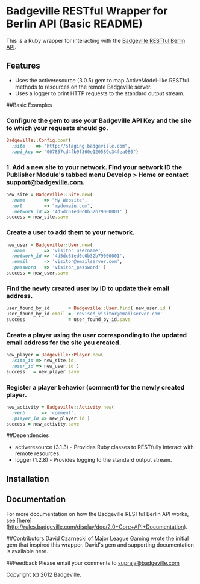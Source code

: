 # Badgeville RESTful Wrapper for Berlin API (Basic README)

This is a Ruby wrapper for interacting with the [Badgeville RESTful Berlin API](http://rules.badgeville.com/display/doc/2.0+Core+API+Documentation).

## Features
* Uses the activeresource (3.0.5) gem to map ActiveModel-like RESTful methods to resources on the remote Badgeville server.
* Uses a logger to print HTTP requests to the standard output stream.

##Basic Examples

### Configure the gem to use your Badgeville API Key and the site to which your requests should go.
```ruby
Badgeville::Config.conf(
  :site    => "http://staging.badgeville.com",
  :api_key => "007857cd4fb9f360e120589c34fea080")
```

### 1. Add a new site to your network. Find your network ID the Publisher Module's tabbed menu Develop > Home or contact support@badgeville.com.
```ruby
new_site = Badgeville::Site.new(
  :name       => "My Website",
  :url        => "mydomain.com",
  :network_id => '4d5dc61ed0c0b32b79000001' )
success = new_site.save
```

### Create a user to add them to your network.

```ruby
new_user = Badgeville::User.new(
  :name       => 'visitor_username',
  :network_id => '4d5dc61ed0c0b32b79000001',
  :email      => 'visitor@emailserver.com',
  :password   => 'visitor_password' )
success = new_user.save
```

### Find the newly created user by ID to update their email address.

```ruby
user_found_by_id       = Badgeville::User.find( new_user.id )
user_found_by_id.email = 'revised_visitor@emailserver.com'
success                = user_found_by_id.save
```

### Create a player using the user corresponding to the updated email address for the site you created.

```ruby
new_player = Badgeville::Player.new(
  :site_id => new_site.id,
  :user_id => new_user.id )
success   = new_player.save
```

### Register a player behavior (comment) for the newly created player.

```ruby
new_activity = Badgeville::Activity.new(
  :verb      => 'comment',
  :player_id => new_player.id )
success = new_activity.save
```

##Dependencies
* activeresource (3.1.3) - Provides Ruby classes to RESTfully interact with remote resources.
* logger (1.2.8) - Provides logging to the standard output stream.

## Installation

## Documentation

For more documentation on how the Badgeville RESTful Berlin API works, see [here] (http://rules.badgeville.com/display/doc/2.0+Core+API+Documentation).

##Contributors
David Czarnecki of Major League Gaming wrote the initial gem that inspired this wrapper. David's gem and supporting documentation is available here.

##Feedback
Please email your comments to supraja@badgeville.com

Copyright (c) 2012 Badgeville.